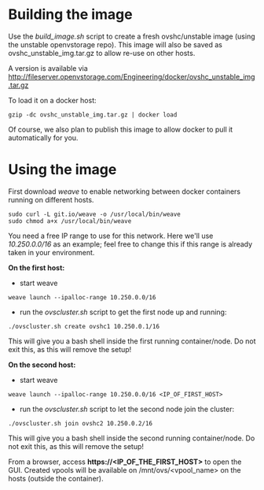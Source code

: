 # Building the image

Use the _build_image.sh_ script to create a fresh ovshc/unstable image (using the unstable openvstorage repo). This image
will also be saved as ovshc_unstable_img.tar.gz to allow re-use on other hosts.

A version is available via http://fileserver.openvstorage.com/Engineering/docker/ovshc_unstable_img.tar.gz

To load it on a docker host:
```
gzip -dc ovshc_unstable_img.tar.gz | docker load
```

Of course, we also plan to publish this image to allow docker to pull it automatically for you.

# Using the image

First download _weave_ to enable networking between docker containers running on different hosts.
```
sudo curl -L git.io/weave -o /usr/local/bin/weave
sudo chmod a+x /usr/local/bin/weave
```

You need a free IP range to use for this network. Here we'll use _10.250.0.0/16_ as an example; feel free to change this
if this range is already taken in your environment.

**On the first host:**
* start weave
```
weave launch --ipalloc-range 10.250.0.0/16
```
* run the _ovscluster.sh_ script to get the first node up and running:
```
./ovscluster.sh create ovshc1 10.250.0.1/16
```
This will give you a bash shell inside the first running container/node. Do not exit this, as this will remove the setup!

**On the second host:**
* start weave
```
weave launch --ipalloc-range 10.250.0.0/16 <IP_OF_FIRST_HOST>
```
* run the _ovscluster.sh_ script to let the second node join the cluster:
```
./ovscluster.sh join ovshc2 10.250.0.2/16
```
This will give you a bash shell inside the second running container/node. Do not exit this, as this will remove the setup!

From a browser, access **https://\<IP_OF_THE_FIRST_HOST\>** to open the GUI. 
Created vpools will be available on /mnt/ovs/\<vpool_name\> on the hosts (outside the container).
